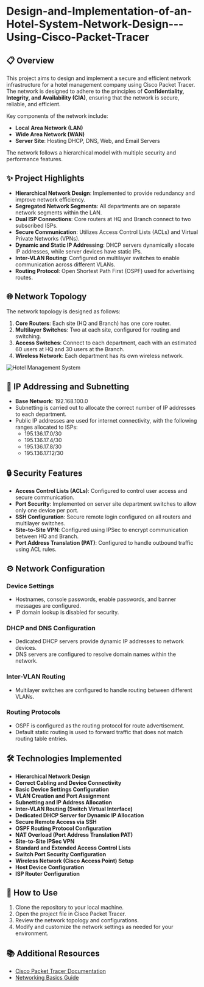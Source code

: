 # Design-and-Implementation-of-an-Hotel-System-Network-Design---Using-Cisco-Packet-Tracer

## 📋 Overview

This project aims to design and implement a secure and efficient network infrastructure for a hotel management company using Cisco Packet Tracer. The network is designed to adhere to the principles of **Confidentiality, Integrity, and Availability (CIA)**, ensuring that the network is secure, reliable, and efficient.

Key components of the network include:

- **Local Area Network (LAN)**
- **Wide Area Network (WAN)**
- **Server Site**: Hosting DHCP, DNS, Web, and Email Servers

The network follows a hierarchical model with multiple security and performance features.

## ✨ Project Highlights

- **Hierarchical Network Design**: Implemented to provide redundancy and improve network efficiency.
- **Segregated Network Segments**: All departments are on separate network segments within the LAN.
- **Dual ISP Connections**: Core routers at HQ and Branch connect to two subscribed ISPs.
- **Secure Communication**: Utilizes Access Control Lists (ACLs) and Virtual Private Networks (VPNs).
- **Dynamic and Static IP Addressing**: DHCP servers dynamically allocate IP addresses, while server devices have static IPs.
- **Inter-VLAN Routing**: Configured on multilayer switches to enable communication across different VLANs.
- **Routing Protocol**: Open Shortest Path First (OSPF) used for advertising routes.

## 🌐 Network Topology

The network topology is designed as follows:

1. **Core Routers**: Each site (HQ and Branch) has one core router.
2. **Multilayer Switches**: Two at each site, configured for routing and switching.
3. **Access Switches**: Connect to each department, each with an estimated 60 users at HQ and 30 users at the Branch.
4. **Wireless Network**: Each department has its own wireless network.

![Hotel Management System](https://github.com/user-attachments/assets/dac49d3b-09e7-4ac6-a5fc-7f5501e1b834)

## 🧮 IP Addressing and Subnetting

- **Base Network**: 192.168.100.0
- Subnetting is carried out to allocate the correct number of IP addresses to each department.
- Public IP addresses are used for internet connectivity, with the following ranges allocated to ISPs:
  - 195.136.17.0/30
  - 195.136.17.4/30
  - 195.136.17.8/30
  - 195.136.17.12/30

## 🔒 Security Features

- **Access Control Lists (ACLs)**: Configured to control user access and secure communication.
- **Port Security**: Implemented on server site department switches to allow only one device per port.
- **SSH Configuration**: Secure remote login configured on all routers and multilayer switches.
- **Site-to-Site VPN**: Configured using IPSec to encrypt communication between HQ and Branch.
- **Port Address Translation (PAT)**: Configured to handle outbound traffic using ACL rules.

## ⚙️ Network Configuration

### Device Settings

- Hostnames, console passwords, enable passwords, and banner messages are configured.
- IP domain lookup is disabled for security.

### DHCP and DNS Configuration

- Dedicated DHCP servers provide dynamic IP addresses to network devices.
- DNS servers are configured to resolve domain names within the network.

### Inter-VLAN Routing

- Multilayer switches are configured to handle routing between different VLANs.

### Routing Protocols

- OSPF is configured as the routing protocol for route advertisement.
- Default static routing is used to forward traffic that does not match routing table entries.

## 🛠️ Technologies Implemented

- **Hierarchical Network Design**
- **Correct Cabling and Device Connectivity**
- **Basic Device Settings Configuration**
- **VLAN Creation and Port Assignment**
- **Subnetting and IP Address Allocation**
- **Inter-VLAN Routing (Switch Virtual Interface)**
- **Dedicated DHCP Server for Dynamic IP Allocation**
- **Secure Remote Access via SSH**
- **OSPF Routing Protocol Configuration**
- **NAT Overload (Port Address Translation PAT)**
- **Site-to-Site IPSec VPN**
- **Standard and Extended Access Control Lists**
- **Switch Port Security Configuration**
- **Wireless Network (Cisco Access Point) Setup**
- **Host Device Configuration**
- **ISP Router Configuration**

## 📖 How to Use

1. Clone the repository to your local machine.
2. Open the project file in Cisco Packet Tracer.
3. Review the network topology and configurations.
4. Modify and customize the network settings as needed for your environment.

## 📚 Additional Resources

- [Cisco Packet Tracer Documentation](https://www.netacad.com/courses/packet-tracer)
- [Networking Basics Guide](https://www.cisco.com/c/en/us/solutions/small-business/resource-center/networking/networking-basics.html)
